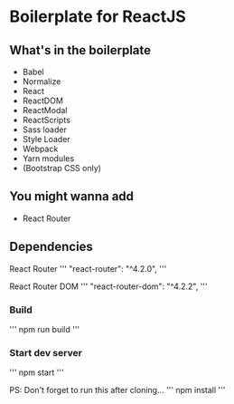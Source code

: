 # Boilerplate for ReactJS

## What's in the boilerplate
- Babel
- Normalize
- React
- ReactDOM
- ReactModal
- ReactScripts
- Sass loader
- Style Loader
- Webpack
- Yarn modules
- (Bootstrap CSS only)

## You might wanna add
- React Router

 ## Dependencies
 
React Router
'''
\"react-router\": \"^4.2.0\",
'''

React Router DOM
'''
"react-router-dom": "^4.2.2",
'''

### Build
'''
npm run build
'''

### Start dev server
'''
npm start
'''

PS: Don't forget to run this after cloning...
'''
npm install
'''
